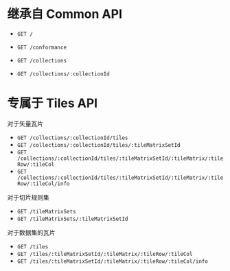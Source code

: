 # 继承自 Common API

- `GET /`
- `GET /conformance`

- `GET /collections`
- `GET /collections/:collectionId`



# 专属于 Tiles API

对于矢量瓦片

- `GET /collections/:collectionId/tiles`
- `GET /collections/:collectionId/tiles/:tileMatrixSetId`
- `GET /collections/:collectionId/tiles/:tileMatrixSetId/:tileMatrix/:tileRow/:tileCol`
- `GET /collections/:collectionId/tiles/:tileMatrixSetId/:tileMatrix/:tileRow/:tileCol/info`

对于切片规则集

- `GET /tileMatrixSets`
- `GET /tileMatrixSets/:tileMatrixSetId`

对于数据集的瓦片

- `GET /tiles`
- `GET /tiles/:tileMatrixSetId/:tileMatrix/:tileRow/:tileCol`
- `GET /tiles/:tileMatrixSetId/:tileMatrix/:tileRow/:tileCol/info`

